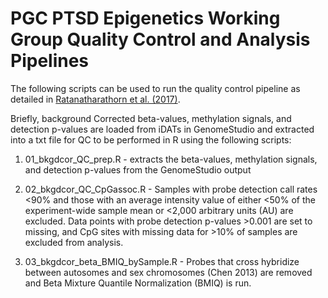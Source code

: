 # PGC PTSD Epigenetics Working Group Quality Control and Analysis Pipelines

The following scripts can be used to run the quality control pipeline as detailed in [Ratanatharathorn et al. (2017)](https://onlinelibrary.wiley.com/doi/abs/10.1002/ajmg.b.32568). 

Briefly, background Corrected beta-values, methylation signals, and detection p-values are loaded from iDATs in GenomeStudio and extracted into a txt file for QC to be performed in R using the following scripts:

1. 01_bkgdcor_QC_prep.R - extracts the beta-values, methylation signals, and detection p-values from the GenomeStudio output

2. 02_bkgdcor_QC_CpGassoc.R - Samples with probe detection call rates <90% and those with an average intensity value of either <50% of the experiment-wide sample mean or <2,000 arbitrary units (AU) are excluded. Data points with probe detection p-values >0.001 are set to missing, and CpG sites with missing data for >10% of samples are excluded from analysis.  

3. 03_bkgdcor_beta_BMIQ_bySample.R - Probes that cross hybridize between autosomes and sex chromosomes (Chen 2013) are removed and Beta Mixture Quantile Normalization (BMIQ) is run.
